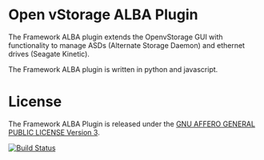 # Open vStorage ALBA Plugin
The Framework ALBA plugin extends the OpenvStorage GUI with functionality to manage ASDs (Alternate Storage Daemon) and ethernet drives (Seagate Kinetic).

The Framework ALBA plugin is written in python and javascript.

# License
The Framework ALBA Plugin is released under the [GNU AFFERO GENERAL PUBLIC LICENSE Version 3](https://www.gnu.org/licenses/agpl.html).

[![Build Status](https://travis-ci.org/openvstorage/framework-alba-plugin.svg?branch=master)](https://travis-ci.org/openvstorage/framework-alba-plugin)
